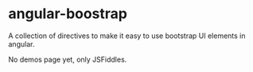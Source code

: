 angular-boostrap
================

A collection of directives to make it easy to use bootstrap UI elements in angular.

No demos page yet, only JSFiddles.

